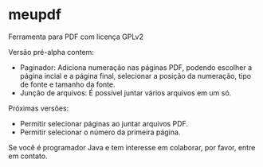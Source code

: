 # meupdf
Ferramenta para PDF com licença GPLv2

Versão pré-alpha contem:

- Paginador: Adiciona numeração nas páginas PDF, podendo escolher a página incial e a página final, selecionar a posição da numeração, tipo de fonte e tamanho da fonte.
- Junção de arquivos: É possível juntar vários arquivos em um só.


Próximas versões:

- Permitir selecionar páginas ao juntar arquivos PDF.
- Permitir selecionar o número da primeira página.

Se você é programador Java e tem interesse em colaborar, por favor, entre em contato.
